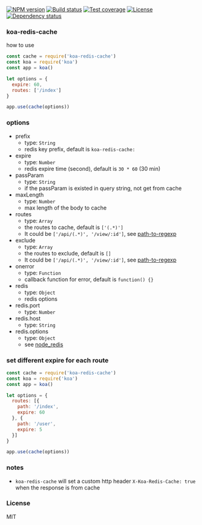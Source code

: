 
[![NPM version][npm-img]][npm-url]
[![Build status][travis-img]][travis-url]
[![Test coverage][coveralls-img]][coveralls-url]
[![License][license-img]][license-url]
[![Dependency status][david-img]][david-url]

### koa-redis-cache

how to use

```js
const cache = require('koa-redis-cache')
const koa = require('koa')
const app = koa()

let options = {
  expire: 60,
  routes: ['/index']
}

app.use(cache(options))
```

### options

* prefix
  - type: `String`
  - redis key prefix, default is `koa-redis-cache:`
* expire
  - type: `Number`
  - redis expire time (second), default is `30 * 60` (30 min)
* passParam
  - type: `String`
  - if the passParam is existed in query string, not get from cache
* maxLength
  - type: `Number`
  - max length of the body to cache
* routes
  - type: `Array`
  - the routes to cache, default is `['(.*)']`
  - It could be `['/api/(.*)', '/view/:id']`, see [path-to-regexp](https://github.com/pillarjs/path-to-regexp)
* exclude
  - type: `Array`
  - the routes to exclude, default is `[]`
  - It could be `['/api/(.*)', '/view/:id']`, see [path-to-regexp](https://github.com/pillarjs/path-to-regexp)
* onerror
  - type: `Function`
  - callback function for error, default is `function() {}`
* redis
  - type: `Object`
  - redis options
* redis.port
  - type: `Number`
* redis.host
  - type: `String`
* redis.options
  - type: `Object`
  - see [node_redis](https://github.com/mranney/node_redis)

### set different expire for each route

```js
const cache = require('koa-redis-cache')
const koa = require('koa')
const app = koa()

let options = {
  routes: [{
    path: '/index',
    expire: 60
  }, {
    path: '/user',
    expire: 5
  }]
}

app.use(cache(options))
```

### notes

* `koa-redis-cache` will set a custom http header `X-Koa-Redis-Cache: true` when the response is from cache

### License
MIT

[npm-img]: https://img.shields.io/npm/v/koa-redis-cache.svg?style=flat-square
[npm-url]: https://npmjs.org/package/koa-redis-cache
[travis-img]: https://img.shields.io/travis/coderhaoxin/koa-redis-cache.svg?style=flat-square
[travis-url]: https://travis-ci.org/coderhaoxin/koa-redis-cache
[coveralls-img]: https://img.shields.io/coveralls/coderhaoxin/koa-redis-cache.svg?style=flat-square
[coveralls-url]: https://coveralls.io/r/coderhaoxin/koa-redis-cache?branch=master
[license-img]: http://img.shields.io/badge/license-MIT-green.svg?style=flat-square
[license-url]: http://opensource.org/licenses/MIT
[david-img]: https://img.shields.io/david/coderhaoxin/koa-redis-cache.svg?style=flat-square
[david-url]: https://david-dm.org/coderhaoxin/koa-redis-cache
